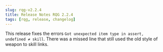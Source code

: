 ```yaml
---
slug: rqg-v2.2.4
title: Release Notes RQG 2.2.4
tags: [rqg, release, changelog]
---
```

This release fixes the errors `Got unexpected item type in assert, undefined ≠ skill`. There was a missed line that still used the old style of weapon to skill links.
